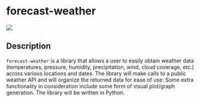 
# forecast-weather

[![](https://img.shields.io/badge/project-link-green)](https://github.com/e7kim/forecast-weather)

## Description

`forecast-weather` is a library that allows a user to easily obtain weather data (temperatures, pressure, humidity, precipitation, wind, cloud coverage, etc.) across various locations and dates. The library will make calls to a public weather API and will organize the returned data for ease of use. Some extra functionality in consideration include some form of visual plot/graph generation. The library will be written in Python.
